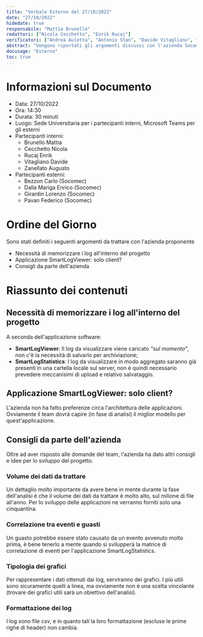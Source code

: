 ```yaml
---
title: "Verbale Esterno del 27/10/2022"
date: "27/10/2022"
hidedate: true
responsabile: "Mattia Brunello"
redattori: ["Nicola Cecchetto", "Enrik Rucaj"]
verificatori: ["Andrea Auletta", "Antonio Stan", "Davide Vitagliano", "Augusto Zanellato"]
abstract: "Vengono riportati gli argomenti discussi con l'azienda Socomec durante l'incontro del 27/10/2022"
docusage: "Esterno"
toc: true
...
```


# Informazioni sul Documento

* Data: 27/10/2022
* Ora: 14:30
* Durata: 30 minuti
* Luogo: Sede Universitaria per i partecipanti interni, Microsoft Teams per gli esterni
* Partecipanti interni:
  * Brunello Mattia
  * Cecchetto Nicola
  * Rucaj Enrik
  * Vitagliano Davide
  * Zanellato Augusto
* Partecipanti esterni:
  * Bezzon Carlo (Socomec)
  * Dalla Mariga Enrico (Socomec)
  * Girardin Lorenzo (Socomec)
  * Pavan Federico (Socomec)

# Ordine del Giorno

Sono stati definiti i seguenti argomenti da trattare con l'azienda proponente

* Necessità di memorizzare i log all'interno del progetto
* Applicazione SmartLogViewer: solo client?
* Consigli da parte dell'azienda

# Riassunto dei contenuti

## Necessità di memorizzare i log all'interno del progetto

A seconda dell'applicazione software:

* **SmartLogViewer**: Il log da visualizzare viene caricato _"sul momento"_, non c'è la necessità di salvarlo per archiviazione;
* **SmartLogStatistics**: I log da visualizzare in modo aggregato saranno già presenti in una cartella locale sul server, non è quindi necessario prevedere meccanisimi di upload e relativo salvataggio.

## Applicazione SmartLogViewer: solo client?

L'azienda non ha fatto preferenze circa l'architettura delle applicazioni. Ovviamente il team dovrà capire (in fase di analisi) il miglior modello per quest'applicazione.

## Consigli da parte dell'azienda

Oltre ad aver risposto alle domande del team, l'azienda ha dato altri consigli e idee per lo sviluppo del progetto.

### Volume dei dati da trattare

Un dettaglio molto importante da avere bene in mente durante la fase dell'analisi è che il volume dei dati da trattare è molto alto, sul milione di file all'anno. Per lo sviluppo delle applicazioni ne verranno forniti solo una cinquantina.

### Correlazione tra eventi e guasti

Un guasto potrebbe essere stato causato da un evento avvenuto molto prima, è bene tenerlo a mente quando si svilupperà la matrice di correlazione di eventi per l'applicazione SmartLogStatistics.

### Tipologia dei grafici

Per rappresentare i dati ottenuti dai log, serviranno dei grafici. I più utili sono sicuramente quelli a linea, ma ovviamente non è una scelta vincolante (trovare dei grafici utili sarà un obiettivo dell'analisi).

### Formattazione dei log

I log sono file csv, e in quanto tali la loro formattazione (escluse le prime righe di header) non cambia.
